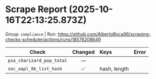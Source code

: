 # Scrape Report (2025-10-16T22:13:25.873Z)

Group: `compliance`  |  Run: https://github.com/AlbertoRoca96/scraping-checks-scheduler/actions/runs/18576208649

| Check | Changed | Keys | Error |
|---|:---:|:--|:--|
| `psa_charizard_pop_total` | — |  |  |
| `sec_aapl_8k_list_hash` | ✅ | hash, length |  |

